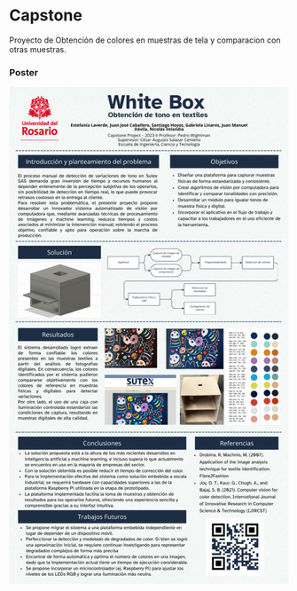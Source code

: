 # Capstone
Proyecto de Obtención de colores en muestras de tela y comparacion con otras muestras.

### Poster
![Poster](images/poster.png)

<!-- ## Ejemplo de funcionamiento
### Ambiente controlado
Se creó una 'caja' para situar las muestras de tela físicas y digitalizarlas. La caja consta de dos espacios, uno para colocar muestras de hasta 50x50 y el otro para muestras de hasta 30x30. Se pinta el fondo de la imagen en blanco para que sea fácilmente separable la tela del fondo.

![Espacios de la caja](images/caja.jpg)
![Caja con luz](images/caja_luz.jpg)

### Obtencion de colores
Se toman las fotos de muestras en la aplicación web, de donde se procesa y se obtienen los resultados. Se enseñan ejemplos de imagenes y la comparacion realizada.

![Muestra fisica](images/imagen_nuevo_fondo.jpg)
![Imagen a comparar](images/gatitos_para_comparar_nuevo_fondo.png)

Colores de la muestra fisica:
![Resultados colores](images/output.png) -->

